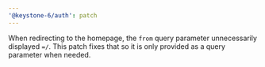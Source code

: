 ```yaml
---
'@keystone-6/auth': patch
---
```


When redirecting to the homepage,  the `from` query parameter unnecessarily displayed `=/`.
This patch fixes that so it is only provided as a query parameter when needed.
